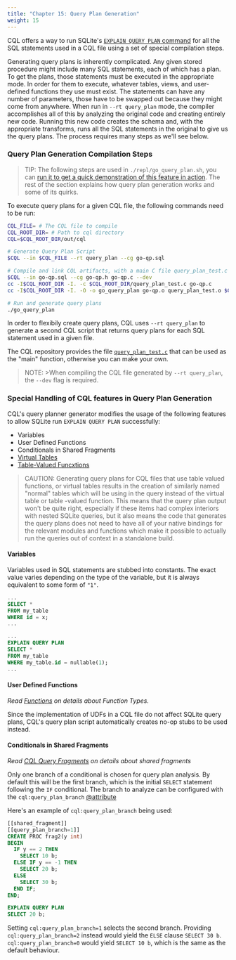 ```yaml
---
title: "Chapter 15: Query Plan Generation"
weight: 15
---
```

<!---
-- Copyright (c) Meta Platforms, Inc. and affiliates.
--
-- This source code is licensed under the MIT license found in the
-- LICENSE file in the root directory of this source tree.
-->

CQL offers a way to run SQLite's [`EXPLAIN QUERY PLAN` command](https://www.sqlite.org/eqp.html)
for all the SQL statements used in a CQL file using a set of special
compilation steps.

Generating query plans is inherently complicated. Any given stored
procedure might include many SQL statements, each of which has a
plan. To get the plans, those statements must be executed in the
appropriate mode. In order for them to execute, whatever tables, views,
and user-defined functions they use must exist. The statements can have
any number of parameters, those have to be swapped out because they might
come from anywhere. When run in `--rt query_plan` mode, the compiler
accomplishes all of this by analyzing the original code and creating
entirely new code. Running this new code creates the schema and, with
the appropriate transforms, runs all the SQL statements in the original
to give us the query plans. The process requires many steps as we'll
see below.

### Query Plan Generation Compilation Steps

>TIP:
>The following steps are used in `./repl/go_query_plan.sh`, you can [run it to get a quick demonstration of this feature in action](../quick_start/playground.md#query-plan-playground).
>The rest of the section explains how query plan generation works and some of its quirks.

To execute query plans for a given CQL file, the following commands need to be run:

```bash
CQL_FILE= # The CQL file to compile
CQL_ROOT_DIR= # Path to cql directory
CQL=$CQL_ROOT_DIR/out/cql

# Generate Query Plan Script
$CQL --in $CQL_FILE --rt query_plan --cg go-qp.sql

# Compile and link CQL artifacts, with a main C file query_plan_test.c
$CQL --in go-qp.sql --cg go-qp.h go-qp.c --dev
cc -I$CQL_ROOT_DIR -I. -c $CQL_ROOT_DIR/query_plan_test.c go-qp.c
cc -I$CQL_ROOT_DIR -I. -O -o go_query_plan go-qp.o query_plan_test.o $CQL_ROOT_DIR/cqlrt.c -lsqlite3

# Run and generate query plans
./go_query_plan
```

In order to flexibily create query plans, CQL uses `--rt query_plan`
to generate a second CQL script that returns query plans for each SQL
statement used in a given file.

The CQL repository provides the file
[`query_plan_test.c`](../../sources/query_plan_test.c) that can be used
as the "main" function, otherwise you can make your own.

>NOTE: >When compiling the CQL file generated by `--rt query_plan`, the
>`--dev` flag is required.

### Special Handling of CQL features in Query Plan Generation
CQL's query planner generator modifies the usage of the following features to allow SQLite run `EXPLAIN QUERY PLAN` successfully:

- Variables
- User Defined Functions
- Conditionals in Shared Fragments
- [Virtual Tables](https://sqlite.org/vtab.html)
- [Table-Valued Funcxtions](https://sqlite.org/vtab.html#tabfunc2)

> CAUTION:
> Generating query plans for CQL files that use table valued functions, or virtual tables
> results in the creation of similarly named "normal" tables which will be using in the query instead
> of the virtual table or table -valued function.
> This means that the query plan output won't be quite right, especially if these items had complex interiors
> with nested SQLite queries, but it also means the code that generates
> the query plans does not need to have all of your native bindings for the relevant modules and functions
> which make it possible to actually run the queries out of context in a standalone build.

#### Variables

Variables used in SQL statements are stubbed into constants. The exact
value varies depending on the type of the variable, but it is always
equivalent to some form of `"1"`.

```sql
...
SELECT *
FROM my_table
WHERE id = x;
...
```

```sql
...
EXPLAIN QUERY PLAN
SELECT *
FROM my_table
WHERE my_table.id = nullable(1);
...
```

#### User Defined Functions

_Read [Functions](./08_functions.md) on details about Function Types._

Since the implementation of UDFs in a CQL file do not affect SQLite
query plans, CQL's query plan script automatically creates no-op stubs
to be used instead.

#### Conditionals in Shared Fragments

_Read [CQL Query Fragments](./14_shared_fragments.md) on details about shared fragments_

Only one branch of a conditional is chosen for query plan analysis. By
default this will be the first branch, which is the initial
`SELECT` statement following the `IF` conditional.  The branch
to analyze can be configured with the `cql:query_plan_branch`
[@attribute](./appendices/03_control_directives.md)

Here's an example of `cql:query_plan_branch` being used:

```sql
[[shared_fragment]]
[[query_plan_branch=1]]
CREATE PROC frag2(y int)
BEGIN
  IF y == 2 THEN
    SELECT 10 b;
  ELSE IF y == -1 THEN
    SELECT 20 b;
  ELSE
    SELECT 30 b;
  END IF;
END;
```

```sql
EXPLAIN QUERY PLAN
SELECT 20 b;
```

Setting `cql:query_plan_branch=1` selects the second branch. Providing
`cql:query_plan_branch=2` instead would yield the `ELSE` clause `SELECT 30 b`.
`cql:query_plan_branch=0` would yield `SELECT 10 b`, which is
the same as the default behaviour.
